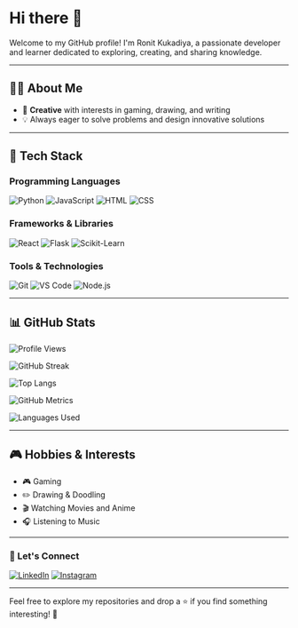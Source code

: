 # Hi there 👋

Welcome to my GitHub profile! I'm Ronit Kukadiya, a passionate developer and learner dedicated to exploring, creating, and sharing knowledge.

---

## 🧑‍💻 About Me
- 🎨 **Creative** with interests in gaming, drawing, and writing  
- 💡 Always eager to solve problems and design innovative solutions  

---

## 🔧 Tech Stack  

### Programming Languages  
![Python](https://img.shields.io/badge/Python-3776AB?style=for-the-badge&logo=python&logoColor=white)
![JavaScript](https://img.shields.io/badge/JavaScript-F7DF1E?style=for-the-badge&logo=javascript&logoColor=black)
![HTML](https://img.shields.io/badge/HTML5-E34F26?style=for-the-badge&logo=html5&logoColor=white)
![CSS](https://img.shields.io/badge/CSS3-1572B6?style=for-the-badge&logo=css3&logoColor=white)  

### Frameworks & Libraries  
![React](https://img.shields.io/badge/React-61DAFB?style=for-the-badge&logo=react&logoColor=black)
![Flask](https://img.shields.io/badge/Flask-000000?style=for-the-badge&logo=flask&logoColor=white)
![Scikit-Learn](https://img.shields.io/badge/Scikit--Learn-F7931E?style=for-the-badge&logo=scikit-learn&logoColor=white)  

### Tools & Technologies  
![Git](https://img.shields.io/badge/Git-F05032?style=for-the-badge&logo=git&logoColor=white)
![VS Code](https://img.shields.io/badge/VS%20Code-007ACC?style=for-the-badge&logo=visual-studio-code&logoColor=white)
![Node.js](https://img.shields.io/badge/Node.js-339933?style=for-the-badge&logo=nodedotjs&logoColor=white)  

---

## 📊 GitHub Stats  

![Profile Views](https://komarev.com/ghpvc/?username=Ronit-kukadiya&style=for-the-badge&color=blue)

![GitHub Streak](https://streak-stats.demolab.com/?user=Ronit-kukadiya&theme=radical&hide_border=true)

![Top Langs](https://github-readme-stats.vercel.app/api/top-langs/?username=Ronit-kukadiya&layout=compact&theme=radical&hide_border=true)

![GitHub Metrics](https://github-readme-metrics.vercel.app/api?username=Ronit-kukadiya&theme=radical)

![Languages Used](https://github-readme-stats.vercel.app/api?username=Ronit-kukadiya&show_icons=true&theme=radical&hide_border=true&include_all_commits=true&count_private=true)

---

## 🎮 Hobbies & Interests  
- 🎮 Gaming  
- ✏️ Drawing & Doodling  
- 🎬 Watching Movies and Anime  
- 🎧 Listening to Music  

---

### 🌟 Let's Connect  
[![LinkedIn](https://img.shields.io/badge/LinkedIn-0A66C2?style=for-the-badge&logo=linkedin&logoColor=white)](https://www.linkedin.com/in/ronit-kukadiya/)
[![Instagram](https://img.shields.io/badge/Instagram-E4405F?style=for-the-badge&logo=instagram&logoColor=white)](https://www.instagram.com/kukadiyaronit/)

---

Feel free to explore my repositories and drop a ⭐ if you find something interesting! 🚀
